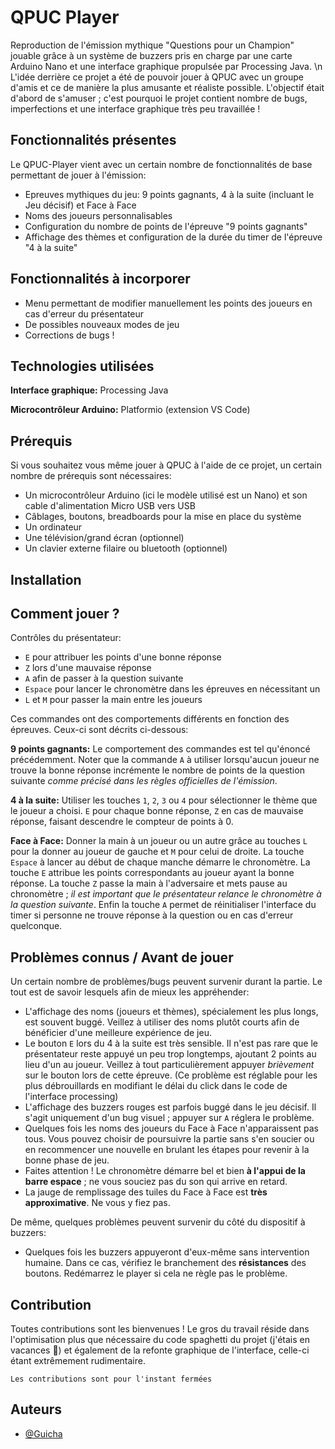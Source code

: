 
# QPUC Player

Reproduction de l'émission mythique "Questions pour un Champion" jouable grâce à un système de buzzers pris en charge par une carte Arduino Nano et une interface graphique propulsée par Processing Java. \n
L'idée derrière ce projet a été de pouvoir jouer à QPUC avec un groupe d'amis et ce de manière la plus amusante et réaliste possible. L'objectif était d'abord de s'amuser ; c'est pourquoi le projet contient nombre de bugs, imperfections et une interface graphique très peu travaillée !

## Fonctionnalités présentes

Le QPUC-Player vient avec un certain nombre de fonctionnalités de base permettant de jouer à l'émission:

- Epreuves mythiques du jeu: 9 points gagnants, 4 à la suite (incluant le Jeu décisif) et Face à Face
- Noms des joueurs personnalisables
- Configuration du nombre de points de l'épreuve "9 points gagnants"
- Affichage des thèmes et configuration de la durée du timer de l'épreuve "4 à la suite"

## Fonctionnalités à incorporer

- Menu permettant de modifier manuellement les points des joueurs en cas d'erreur du présentateur
- De possibles nouveaux modes de jeu 
- Corrections de bugs !

## Technologies utilisées

**Interface graphique:** Processing Java

**Microcontrôleur Arduino:** Platformio (extension VS Code)


## Prérequis

Si vous souhaitez vous même jouer à QPUC à l'aide de ce projet, un certain nombre de prérequis sont nécessaires:

- Un microcontrôleur Arduino (ici le modèle utilisé est un Nano) et son cable d'alimentation Micro USB vers USB
- Câblages, boutons, breadboards pour la mise en place du système
- Un ordinateur 
- Une télévision/grand écran (optionnel)
- Un clavier externe filaire ou bluetooth (optionnel)


## Installation


## Comment jouer ?

Contrôles du présentateur:

- `E` pour attribuer les points d'une bonne réponse
- `Z` lors d'une mauvaise réponse
- `A` afin de passer à la question suivante
- `Espace` pour lancer le chronomètre dans les épreuves en nécessitant un
- `L` et `M` pour passer la main entre les joueurs

Ces commandes ont des comportements différents en fonction des épreuves. Ceux-ci sont décrits ci-dessous:

**9 points gagnants:** Le comportement des commandes est tel qu'énoncé précédemment. Noter que la commande `A` à utiliser lorsqu'aucun joueur ne trouve la bonne réponse incrémente le nombre de points de la question suivante *comme précisé dans les règles officielles de l'émission*.

**4 à la suite:** Utiliser les touches `1`, `2`, `3` ou `4` pour sélectionner le thème que le joueur a choisi. `E` pour chaque bonne réponse, `Z` en cas de mauvaise réponse, faisant descendre le compteur de points à 0.

**Face à Face:** Donner la main à un joueur ou un autre grâce au touches `L` pour la donner au joueur de gauche et `M` pour celui de droite. La touche `Espace` à lancer au début de chaque manche démarre le chronomètre. La touche `E` attribue les points correspondants au joueur ayant la bonne réponse. La touche `Z` passe la main à l'adversaire et mets pause au chronomètre ; *il est important que le présentateur relance le chronomètre à la question suivante*. Enfin la touche `A` permet de réinitialiser l'interface du timer si personne ne trouve réponse à la question ou en cas d'erreur quelconque.


## Problèmes connus / Avant de jouer

Un certain nombre de problèmes/bugs peuvent survenir durant la partie. Le tout est de savoir lesquels afin de mieux les appréhender:

- L'affichage des noms (joueurs et thèmes), spécialement les plus longs, est souvent buggé. Veillez à utiliser des noms plutôt courts afin de bénéficier d'une meilleure expérience de jeu.
- Le bouton `E` lors du 4 à la suite est très sensible. Il n'est pas rare que le présentateur reste appuyé un peu trop longtemps, ajoutant 2 points au lieu d'un au joueur. Veillez à tout particulièrement appuyer *brièvement* sur le bouton lors de cette épreuve. (Ce problème est réglable pour les plus débrouillards en modifiant le délai du click dans le code de l'interface processing)
- L'affichage des buzzers rouges est parfois buggé dans le jeu décisif. Il s'agit uniquement d'un bug visuel ; appuyer sur `A` réglera le problème.
- Quelques fois les noms des joueurs du Face à Face n'apparaissent pas tous. Vous pouvez choisir de poursuivre la partie sans s'en soucier ou en recommencer une nouvelle en brulant les étapes pour revenir à la bonne phase de jeu.
- Faites attention ! Le chronomètre démarre bel et bien **à l'appui de la barre espace** ; ne vous souciez pas du son qui arrive en retard.
- La jauge de remplissage des tuiles du Face à Face est **très approximative**. Ne vous y fiez pas.


De même, quelques problèmes peuvent survenir du côté du dispositif à buzzers:

- Quelques fois les buzzers appuyeront d'eux-même sans intervention humaine. Dans ce cas, vérifiez le branchement des **résistances** des boutons. Redémarrez le player si cela ne règle pas le problème.


    
## Contribution

Toutes contributions sont les bienvenues ! Le gros du travail réside dans l'optimisation plus que nécessaire du code spaghetti du projet (j'étais en vacances 🤗) et également de la refonte graphique de l'interface, celle-ci étant extrêmement rudimentaire.

`Les contributions sont pour l'instant fermées`


## Auteurs

- [@Guicha](https://www.github.com/Guicha)



